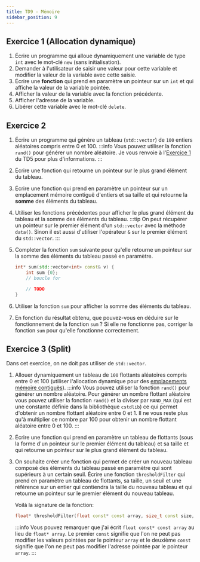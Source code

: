 ```yaml
---
title: TD9 - Mémoire
sidebar_position: 9
---
```


## Exercice 1 (Allocation dynamique)

1. Écrire un programme qui alloue dynamiquement une variable de type `int` avec le mot-clé `new` (sans initialisation).
2. Demander à l'utilisateur de saisir une valeur pour cette variable et modifier la valeur de la variable avec cette saisie.
3. Écrire une **fonction** qui prend en paramètre un pointeur sur un `int` et qui affiche la valeur de la variable pointée.
4. Afficher la valeur de la variable avec la fonction précédente.
5. Afficher l'adresse de la variable.
6. Libérer cette variable avec le mot-clé `delete`.

## Exercice 2

1. Écrire un programme qui génère un tableau (`std::vector`) de `100` entiers aléatoires compris entre 0 et 100.
    :::info
    Vous pouvez utiliser la fonction `rand()` pour générer un nombre aléatoire. Je vous renvoie à l'[Exercice 1](/TDs/S1/Arrays#exercice-1-min--max) du TD5 pour plus d'informations.
    :::
1. Écrire une fonction qui retourne un pointeur sur le plus grand élément du tableau.

2. Écrire une fonction qui prend en paramètre un pointeur sur un emplacement mémoire contiguë d'entiers et sa taille et qui retourne la **somme** des éléments du tableau.

3. Utiliser les fonctions précédentes pour afficher le plus grand élément du tableau et la somme des éléments du tableau.
    :::tip
    On peut récupérer un pointeur sur le premier élément d'un `std::vector` avec la méthode `data()`.
    Sinon il est aussi d'utiliser l'opérateur `&` sur le premier élément du `std::vector`.
    :::

4. Completer la fonction `sum` suivante pour qu'elle retourne un pointeur sur la somme des éléments du tableau passé en paramètre.
    ```cpp
    int* sum(std::vector<int> const& v) {
        int sum {0};
        // boucle for

        // TODO
    }
    ```

5. Utiliser la fonction `sum` pour afficher la somme des éléments du tableau.
6. En fonction du résultat obtenu, que pouvez-vous en déduire sur le fonctionnement de la fonction `sum` ? Si elle ne fonctionne pas, corriger la fonction `sum` pour qu'elle fonctionne correctement.

## Exercice 3 (Split)

Dans cet exercice, on ne doit pas utiliser de `std::vector`.

1. Allouer dynamiquement un tableau de `100` flottants aléatoires compris entre 0 et 100 (utiliser l'allocation dynamique pour des [emplacements mémoire contiguës](/Lessons/S1/MemoryAllocation#tableaux)).
    :::info
    Vous pouvez utiliser la fonction `rand()` pour générer un nombre aléatoire.
    Pour générer un nombre flottant aléatoire vous pouvez utiliser la fonction `rand()` et la diviser par `RAND_MAX` (qui est une constante définie dans la bibliothèque `cstdlib`) ce qui permet d'obtenir un nombre flottant aléatoire entre 0 et 1.
    Il ne vous reste plus qu'à multiplier ce nombre par 100 pour obtenir un nombre flottant aléatoire entre 0 et 100.
    :::

2. Écrire une fonction qui prend en paramètre un tableau de flottants (sous la forme d'un pointeur sur le premier élément du tableau) et sa taille et qui retourne un pointeur sur le plus grand élément du tableau.

3. On souhaite créer une fonction qui permet de créer un nouveau tableau composé des éléments du tableau passé en paramètre qui sont supérieurs à un certain seuil.
    Écrire une fonction `thresholdFilter` qui prend en paramètre un tableau de flottants, sa taille, un seuil et une référence sur un entier qui contiendra la taille du nouveau tableau et qui retourne un pointeur sur le premier élément du nouveau tableau.

    Voilà la signature de la fonction:
    ```cpp
    float* thresholdFilter(float const* const array, size_t const size, float const threshold, size_t& new_size);
    ```

    :::info
    Vous pouvez remarquer que j'ai écrit `float const* const array` au lieu de `float* array`. Le premier `const` signifie que l'on ne peut pas modifier les valeurs pointées par le pointeur `array` et le deuxième `const` signifie que l'on ne peut pas modifier l'adresse pointée par le pointeur `array`.
    :::
